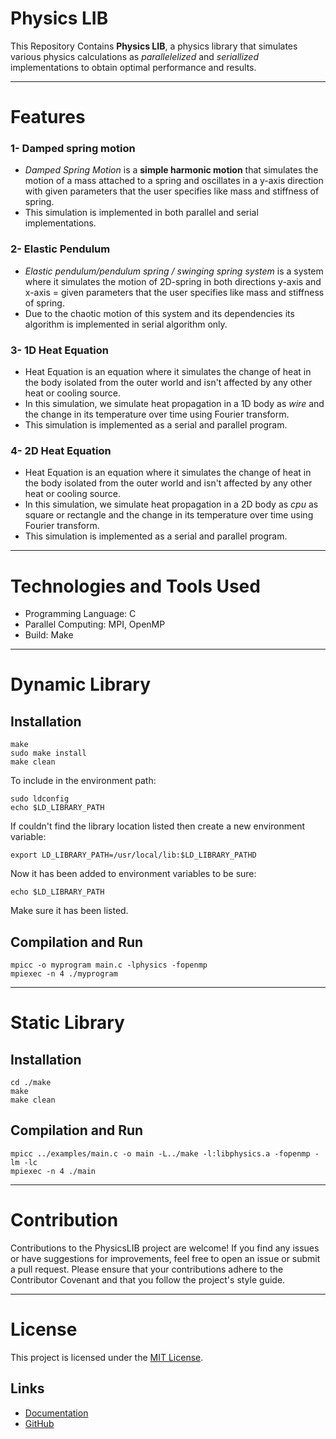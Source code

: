 Physics LIB<a name="TOP"></a>
=============================
This Repository Contains **Physics LIB**, a physics library that simulates various physics calculations as _parallelelized_ and _seriallized_ implementations to obtain optimal performance and results.
- - - - 
# Features #
### 1- Damped spring motion ###
  - _Damped Spring Motion_ is a __simple harmonic motion__ that simulates the motion of a mass attached to a spring and oscillates in a y-axis direction with given parameters that the user specifies like mass and stiffness of spring.
  - This simulation is implemented in both parallel and serial implementations.
### 2- Elastic Pendulum ###
  - _Elastic pendulum/pendulum spring / swinging spring system_ is a system where it simulates the motion of 2D-spring in both directions y-axis and x-axis = given parameters that the user specifies like mass and stiffness of spring.
  - Due to the chaotic motion of this system and its dependencies its algorithm is implemented in serial algorithm only.
### 3- 1D Heat Equation ###
  - Heat Equation is an equation where it simulates the change of heat in the body isolated from the outer world and isn't affected by any other heat or cooling source.
  - In this simulation, we simulate heat propagation in a 1D body as _wire_ and the change in its temperature over time using Fourier transform.
  - This simulation is implemented as a serial and parallel program.
### 4- 2D Heat Equation ###
  - Heat Equation is an equation where it simulates the change of heat in the body isolated from the outer world and isn't affected by any other heat or cooling source.
  - In this simulation, we simulate heat propagation in a 2D body as _cpu_ as square or rectangle and the change in its temperature over time using Fourier transform.
  - This simulation is implemented as a serial and parallel program.
- - - - 
# Technologies and Tools Used #
  - Programming Language: C
  - Parallel Computing: MPI, OpenMP
  - Build: Make
- - - - 
# Dynamic Library #
## Installation ## 
 ```  
make
sudo make install
make clean
```
To include in the environment path:
```
sudo ldconfig
echo $LD_LIBRARY_PATH
```
If couldn't find the library location listed then create a new environment variable:
```
export LD_LIBRARY_PATH=/usr/local/lib:$LD_LIBRARY_PATHD
```
Now it has been added to environment variables to be sure:
```
echo $LD_LIBRARY_PATH
```
Make sure it has been listed.
## Compilation and Run ##
 ``` 
mpicc -o myprogram main.c -lphysics -fopenmp
mpiexec -n 4 ./myprogram
```
- - - - 
# Static Library #
## Installation ## 
 ``` 
cd ./make 
make
make clean
```
## Compilation and Run ##
 ``` 
 mpicc ../examples/main.c -o main -L../make -l:libphysics.a -fopenmp -lm -lc
 mpiexec -n 4 ./main
```
- - - - 
# Contribution # 
Contributions to the PhysicsLIB project are welcome! If you find any issues or have suggestions for improvements, feel free to open an issue or submit a pull request.
Please ensure that your contributions adhere to the Contributor Covenant and that you follow the project's style guide.
- - - - 
# License #
This project is licensed under the [MIT License](https://github.com/Computational-science-based-on-HPC/Physics_LIB/blob/master/LICENSE).
## Links ## 
- [Documentation](https://Computational-science-based-on-HPC.github.io/index.html)
- [GitHub](https://github.com/Computational-science-based-on-HPC/Physics_LIB)

